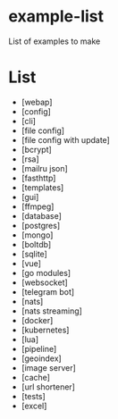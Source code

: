 # example-list
List of examples to make

# List

* [webap]
* [config]
* [cli]
* [file config]
* [file config with update]
* [bcrypt]
* [rsa]
* [mailru json]
* [fasthttp]
* [templates]
* [gui]
* [ffmpeg]
* [database]
* [postgres]
* [mongo]
* [boltdb]
* [sqlite]
* [vue]
* [go modules]
* [websocket]
* [telegram bot]
* [nats]
* [nats streaming]
* [docker]
* [kubernetes]
* [lua]
* [pipeline]
* [geoindex]
* [image server]
* [cache]
* [url shortener]
* [tests]
* [excel]


